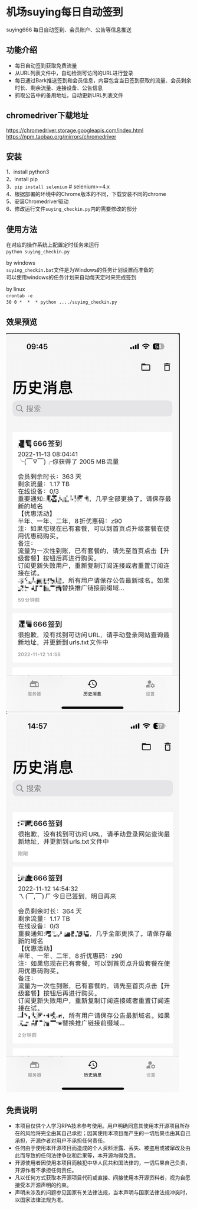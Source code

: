 # 机场suying每日自动签到
suying666 每日自动签到、会员账户、公告等信息推送

## 功能介绍
- 每日自动签到获取免费流量  
- 从URL列表文件中，自动检测可访问的URL进行登录
- 每日通过Bark推送签到和会员信息，内容包含当日签到获取的流量、会员剩余时长、剩余流量、连接设备、公告信息  
- 抓取公告中的备用地址，自动更新URL列表文件  

## chromedriver下载地址
https://chromedriver.storage.googleapis.com/index.html  
https://npm.taobao.org/mirrors/chromedriver

## 安装
1、install python3  
2、install pip  
3、`pip install selenium`  # selenium>=4.x  
4、根据部署的环境中的Chrome版本的不同，下载安装不同的chrome  
5、安装Chromedriver驱动  
6、修改运行文件`suying_checkin.py`内的需要修改的部分  

## 使用方法  
在对应的操作系统上配置定时任务来运行  
`python suying_checkin.py`  

by windows  
`suying_checkin.bat`文件是为Windows的任务计划设置而准备的  
可以使用windows的任务计划来自动每天定时来完成签到

by linux  
`crontab -e`  
`30 0 *  *  * python ..../suying_checkin.py`

## 效果预览
![](https://github.com/tuchief/suying666_checkin/blob/main/image2.png)
![](https://github.com/tuchief/suying666_checkin/blob/main/image1.png)

## 免责说明
- 本项目仅供个人学习RPA技术参考使用。用户明确同意其使用本开源项目所存在的风险将完全由其自己承担；因其使用本项目而产生的一切后果也由其自己承担，开源作者对用户不承担任何责任。  
- 任何由于使用本开源项目而造成的个人资料泄露、丢失、被盗用或被窜改及由此而导致的任何法律争议和后果等，本开源均得免责。  
- 开源使用者因使用本项目而触犯中华人民共和国法律的，一切后果自己负责，开源作者不承担任何责任。
- 凡以任何方式获取本开源项目代码或直接、间接使用本开源资料者，视为自愿接受本开源声明的约束。
- 声明未涉及的问题参见国家有关法律法规，当本声明与国家法律法规冲突时，以国家法律法规为准。  
